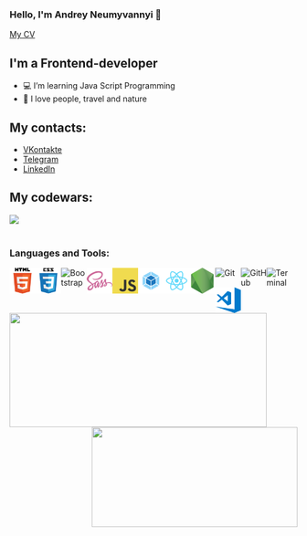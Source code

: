 ### Hello, I'm Andrey Neumyvannyi 👋
[My CV](https://andreyneumyvannyi.github.io/rsschool-cv/)


## I'm a Frontend-developer 
- :computer: I’m learning Java Script Programming
- 👯 I love people, travel and nature

## My contacts:

- [VKontakte](https://vk.com/andreyneumyvannyi)
- [Telegram](https://t.me/andreyneumyvannyi)
- [LinkedIn](https://www.linkedin.com/in/andreyneumyvannyi/)

## My codewars:
<img align="left" src="https://www.codewars.com/users/Andyneu8888/badges/large">

<br />
<br />

### Languages and Tools:

<img align="left" title="HTML5" width="45px" src="https://raw.githubusercontent.com/github/explore/80688e429a7d4ef2fca1e82350fe8e3517d3494d/topics/html/html.png">
<img align="left" title="CSS3" width="45px" src="https://raw.githubusercontent.com/github/explore/80688e429a7d4ef2fca1e82350fe8e3517d3494d/topics/css/css.png">
<img align="left" title="Bootstrap" width="45px" src="https://raw.githubusercontent.com/jmnote/z-icons/master/svg/bootstrap.svg">
<img align="left" title="SCSS" width="45px" src="https://raw.githubusercontent.com/github/explore/80688e429a7d4ef2fca1e82350fe8e3517d3494d/topics/sass/sass.png">
<img align="left" title="JavaScript" width="45px" src="https://raw.githubusercontent.com/github/explore/80688e429a7d4ef2fca1e82350fe8e3517d3494d/topics/javascript/javascript.png">
<img align="left" title="Webpack" width="45px" src="https://raw.githubusercontent.com/github/explore/80688e429a7d4ef2fca1e82350fe8e3517d3494d/topics/webpack/webpack.png">
<img align="left" title="React" width="45px" src="https://raw.githubusercontent.com/github/explore/80688e429a7d4ef2fca1e82350fe8e3517d3494d/topics/react/react.png">
<img align="left" title="Node.js" width="45px" src="https://raw.githubusercontent.com/github/explore/80688e429a7d4ef2fca1e82350fe8e3517d3494d/topics/nodejs/nodejs.png">
<img align="left" title="Git" width="45px" src="https://raw.githubusercontent.com/jmnote/z-icons/master/svg/git.svg">
<img align="left" title="GitHub" width="45px" src="https://raw.githubusercontent.com/jmnote/z-icons/master/svg/github.svg">
<img align="left" title="Terminal" width="45px" src="https://raw.githubusercontent.com/jmnote/z-icons/master/svg/bash.svg">
<img align="left" title="Visual Studio Code" width="45px" src="https://raw.githubusercontent.com/github/explore/80688e429a7d4ef2fca1e82350fe8e3517d3494d/topics/visual-studio-code/visual-studio-code.png">

<br />
<br />
<br />


<img width="450em" height="200em" align="left" src="https://github-readme-stats.andreyneumyvannyi.vercel.app/api?username=Andreyneumyvannyi&show_icons=true?count_private=true&theme=blueberry">

<img width="360em" height="175em" align="right" src="https://github-readme-stats.andreyneumyvannyi.vercel.app/api/top-langs/?username=Andreyneumyvannyi&layout=compact&langs_count=8&theme=blueberry">


